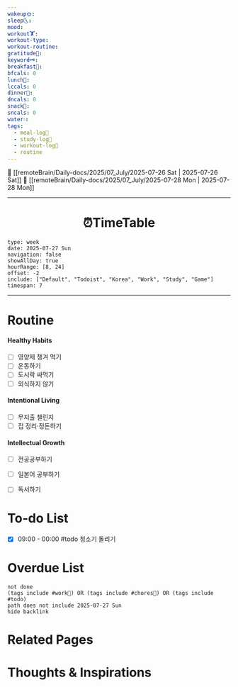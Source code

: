 ```yaml
---
wakeup🌞: 
sleep🌜: 
mood: 
workout🏋️: 
workout-type: 
workout-routine: 
gratitude🙏: 
keyword🗝️: 
breakfast🍳: 
bfcals: 0
lunch🍚: 
lccals: 0
dinner🥗: 
dncals: 0
snack🍬: 
sncals: 0
water💧: 
tags:
  - meal-log📝
  - study-log📓
  - workout-log💪
  - routine
---
```


🔺 [[remoteBrain/Daily-docs/2025/07_July/2025-07-26 Sat | 2025-07-26 Sat]]
🔻 [[remoteBrain/Daily-docs/2025/07_July/2025-07-28 Mon | 2025-07-28 Mon]]
___
<h1> <center>⏰TimeTable </center> </h1>

```gEvent
type: week
date: 2025-07-27 Sun
navigation: false
showAllDay: true
hourRange: [8, 24]
offset: -2
include: ["Default", "Todoist", "Korea", "Work", "Study", "Game"]
timespan: 7
```

--- 


# Routine 

####  Healthy Habits
- [ ] 영양제 챙겨 먹기
- [ ] 운동하기
- [ ] 도시락 싸먹기 
- [ ] 외식하지 않기 

####  Intentional Living 
- [ ] 무지출 챌린지 
- [ ] 집 정리·정돈하기

#### Intellectual Growth
- [ ] 전공공부하기
- [ ] 일본어 공부하기
- [ ] 독서하기



# To-do List

- [x] 09:00 - 00:00 #todo 청소기 돌리기

# Overdue List
```tasks
not done
(tags include #work💼) OR (tags include #chores🧺) OR (tags include #todo)
path does not include 2025-07-27 Sun
hide backlink
```

# Related Pages



# Thoughts & Inspirations

